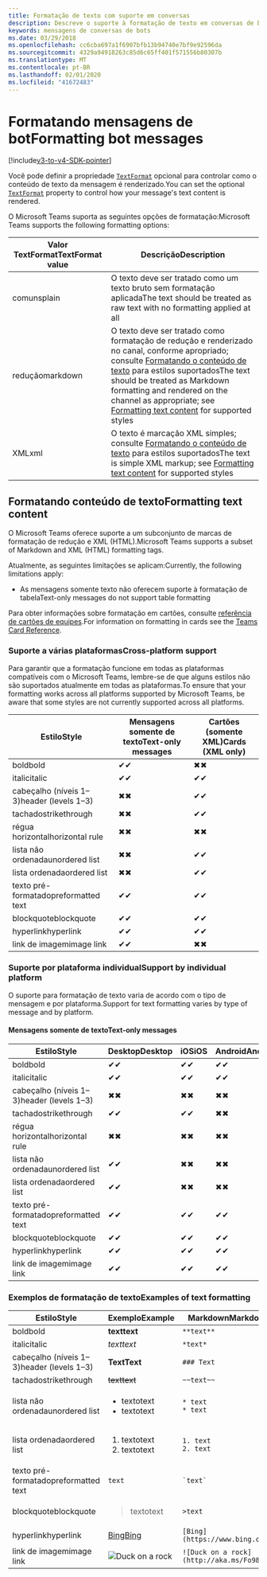 ```yaml
---
title: Formatação de texto com suporte em conversas
description: Descreve o suporte à formatação de texto em conversas de bot
keywords: mensagens de conversas de bots
ms.date: 03/29/2018
ms.openlocfilehash: cc6cba697a1f6907bfb13b94740e7bf9e92596da
ms.sourcegitcommit: 4329a94918263c85d6c65ff401f571556b80307b
ms.translationtype: MT
ms.contentlocale: pt-BR
ms.lasthandoff: 02/01/2020
ms.locfileid: "41672483"
---
```

# <a name="formatting-bot-messages"></a><span data-ttu-id="94fa1-104">Formatando mensagens de bot</span><span class="sxs-lookup"><span data-stu-id="94fa1-104">Formatting bot messages</span></span>

[!include[v3-to-v4-SDK-pointer](~/includes/v3-to-v4-pointer-bots.md)]

<span data-ttu-id="94fa1-105">Você pode definir a propriedade [`TextFormat`](https://docs.microsoft.com/bot-framework/dotnet/bot-builder-dotnet-create-messages#customizing-a-message) opcional para controlar como o conteúdo de texto da mensagem é renderizado.</span><span class="sxs-lookup"><span data-stu-id="94fa1-105">You can set the optional [`TextFormat`](https://docs.microsoft.com/bot-framework/dotnet/bot-builder-dotnet-create-messages#customizing-a-message) property to control how your message's text content is rendered.</span></span>

<span data-ttu-id="94fa1-106">O Microsoft Teams suporta as seguintes opções de formatação:</span><span class="sxs-lookup"><span data-stu-id="94fa1-106">Microsoft Teams supports the following formatting options:</span></span>

| <span data-ttu-id="94fa1-107">Valor TextFormat</span><span class="sxs-lookup"><span data-stu-id="94fa1-107">TextFormat value</span></span> | <span data-ttu-id="94fa1-108">Descrição</span><span class="sxs-lookup"><span data-stu-id="94fa1-108">Description</span></span> |
| --- | --- |
| <span data-ttu-id="94fa1-109">comuns</span><span class="sxs-lookup"><span data-stu-id="94fa1-109">plain</span></span> | <span data-ttu-id="94fa1-110">O texto deve ser tratado como um texto bruto sem formatação aplicada</span><span class="sxs-lookup"><span data-stu-id="94fa1-110">The text should be treated as raw text with no formatting applied at all</span></span> |
| <span data-ttu-id="94fa1-111">redução</span><span class="sxs-lookup"><span data-stu-id="94fa1-111">markdown</span></span> | <span data-ttu-id="94fa1-112">O texto deve ser tratado como formatação de redução e renderizado no canal, conforme apropriado; consulte [Formatando o conteúdo de texto](#formatting-text-content) para estilos suportados</span><span class="sxs-lookup"><span data-stu-id="94fa1-112">The text should be treated as Markdown formatting and rendered on the channel as appropriate; see [Formatting text content](#formatting-text-content) for supported styles</span></span> |
| <span data-ttu-id="94fa1-113">XML</span><span class="sxs-lookup"><span data-stu-id="94fa1-113">xml</span></span> | <span data-ttu-id="94fa1-114">O texto é marcação XML simples; consulte [Formatando o conteúdo de texto](#formatting-text-content) para estilos suportados</span><span class="sxs-lookup"><span data-stu-id="94fa1-114">The text is simple XML markup; see [Formatting text content](#formatting-text-content) for supported styles</span></span> |

## <a name="formatting-text-content"></a><span data-ttu-id="94fa1-115">Formatando conteúdo de texto</span><span class="sxs-lookup"><span data-stu-id="94fa1-115">Formatting text content</span></span>

<span data-ttu-id="94fa1-116">O Microsoft Teams oferece suporte a um subconjunto de marcas de formatação de redução e XML (HTML).</span><span class="sxs-lookup"><span data-stu-id="94fa1-116">Microsoft Teams supports a subset of Markdown and XML (HTML) formatting tags.</span></span>

<span data-ttu-id="94fa1-117">Atualmente, as seguintes limitações se aplicam:</span><span class="sxs-lookup"><span data-stu-id="94fa1-117">Currently, the following limitations apply:</span></span>

* <span data-ttu-id="94fa1-118">As mensagens somente texto não oferecem suporte à formatação de tabela</span><span class="sxs-lookup"><span data-stu-id="94fa1-118">Text-only messages do not support table formatting</span></span>

<span data-ttu-id="94fa1-119">Para obter informações sobre formatação em cartões, consulte [referência de cartões de equipes](~/task-modules-and-cards/cards/cards-reference.md).</span><span class="sxs-lookup"><span data-stu-id="94fa1-119">For information on formatting in cards see the [Teams Card Reference](~/task-modules-and-cards/cards/cards-reference.md).</span></span>

### <a name="cross-platform-support"></a><span data-ttu-id="94fa1-120">Suporte a várias plataformas</span><span class="sxs-lookup"><span data-stu-id="94fa1-120">Cross-platform support</span></span>

<span data-ttu-id="94fa1-121">Para garantir que a formatação funcione em todas as plataformas compatíveis com o Microsoft Teams, lembre-se de que alguns estilos não são suportados atualmente em todas as plataformas.</span><span class="sxs-lookup"><span data-stu-id="94fa1-121">To ensure that your formatting works across all platforms supported by Microsoft Teams, be aware that some styles are not currently supported across all platforms.</span></span>

| <span data-ttu-id="94fa1-122">Estilo</span><span class="sxs-lookup"><span data-stu-id="94fa1-122">Style</span></span>                     | <span data-ttu-id="94fa1-123">Mensagens somente de texto</span><span class="sxs-lookup"><span data-stu-id="94fa1-123">Text-only messages</span></span> | <span data-ttu-id="94fa1-124">Cartões (somente XML)</span><span class="sxs-lookup"><span data-stu-id="94fa1-124">Cards (XML only)</span></span> |
|---------------------------|--------------------|------------------|
| <span data-ttu-id="94fa1-125">bold</span><span class="sxs-lookup"><span data-stu-id="94fa1-125">bold</span></span>                      | <span data-ttu-id="94fa1-126">✔</span><span class="sxs-lookup"><span data-stu-id="94fa1-126">✔</span></span>                  | <span data-ttu-id="94fa1-127">✖</span><span class="sxs-lookup"><span data-stu-id="94fa1-127">✖</span></span>                |
| <span data-ttu-id="94fa1-128">italic</span><span class="sxs-lookup"><span data-stu-id="94fa1-128">italic</span></span>                    | <span data-ttu-id="94fa1-129">✔</span><span class="sxs-lookup"><span data-stu-id="94fa1-129">✔</span></span>                  | <span data-ttu-id="94fa1-130">✔</span><span class="sxs-lookup"><span data-stu-id="94fa1-130">✔</span></span>                |
| <span data-ttu-id="94fa1-131">cabeçalho (níveis 1&ndash;3)</span><span class="sxs-lookup"><span data-stu-id="94fa1-131">header (levels 1&ndash;3)</span></span> | <span data-ttu-id="94fa1-132">✖</span><span class="sxs-lookup"><span data-stu-id="94fa1-132">✖</span></span>                  | <span data-ttu-id="94fa1-133">✔</span><span class="sxs-lookup"><span data-stu-id="94fa1-133">✔</span></span>                |
| <span data-ttu-id="94fa1-134">tachado</span><span class="sxs-lookup"><span data-stu-id="94fa1-134">strikethrough</span></span>             | <span data-ttu-id="94fa1-135">✖</span><span class="sxs-lookup"><span data-stu-id="94fa1-135">✖</span></span>                  | <span data-ttu-id="94fa1-136">✔</span><span class="sxs-lookup"><span data-stu-id="94fa1-136">✔</span></span>                |
| <span data-ttu-id="94fa1-137">régua horizontal</span><span class="sxs-lookup"><span data-stu-id="94fa1-137">horizontal rule</span></span>           | <span data-ttu-id="94fa1-138">✖</span><span class="sxs-lookup"><span data-stu-id="94fa1-138">✖</span></span>                  | <span data-ttu-id="94fa1-139">✖</span><span class="sxs-lookup"><span data-stu-id="94fa1-139">✖</span></span>                |
| <span data-ttu-id="94fa1-140">lista não ordenada</span><span class="sxs-lookup"><span data-stu-id="94fa1-140">unordered list</span></span>            | <span data-ttu-id="94fa1-141">✖</span><span class="sxs-lookup"><span data-stu-id="94fa1-141">✖</span></span>                  | <span data-ttu-id="94fa1-142">✔</span><span class="sxs-lookup"><span data-stu-id="94fa1-142">✔</span></span>                |
| <span data-ttu-id="94fa1-143">lista ordenada</span><span class="sxs-lookup"><span data-stu-id="94fa1-143">ordered list</span></span>              | <span data-ttu-id="94fa1-144">✖</span><span class="sxs-lookup"><span data-stu-id="94fa1-144">✖</span></span>                  | <span data-ttu-id="94fa1-145">✔</span><span class="sxs-lookup"><span data-stu-id="94fa1-145">✔</span></span>                |
| <span data-ttu-id="94fa1-146">texto pré-formatado</span><span class="sxs-lookup"><span data-stu-id="94fa1-146">preformatted text</span></span>         | <span data-ttu-id="94fa1-147">✔</span><span class="sxs-lookup"><span data-stu-id="94fa1-147">✔</span></span>                  | <span data-ttu-id="94fa1-148">✔</span><span class="sxs-lookup"><span data-stu-id="94fa1-148">✔</span></span>                |
| <span data-ttu-id="94fa1-149">blockquote</span><span class="sxs-lookup"><span data-stu-id="94fa1-149">blockquote</span></span>                | <span data-ttu-id="94fa1-150">✔</span><span class="sxs-lookup"><span data-stu-id="94fa1-150">✔</span></span>                  | <span data-ttu-id="94fa1-151">✔</span><span class="sxs-lookup"><span data-stu-id="94fa1-151">✔</span></span>                |
| <span data-ttu-id="94fa1-152">hyperlink</span><span class="sxs-lookup"><span data-stu-id="94fa1-152">hyperlink</span></span>                 | <span data-ttu-id="94fa1-153">✔</span><span class="sxs-lookup"><span data-stu-id="94fa1-153">✔</span></span>                  | <span data-ttu-id="94fa1-154">✔</span><span class="sxs-lookup"><span data-stu-id="94fa1-154">✔</span></span>                |
| <span data-ttu-id="94fa1-155">link de imagem</span><span class="sxs-lookup"><span data-stu-id="94fa1-155">image link</span></span>                | <span data-ttu-id="94fa1-156">✔</span><span class="sxs-lookup"><span data-stu-id="94fa1-156">✔</span></span>                  | <span data-ttu-id="94fa1-157">✖</span><span class="sxs-lookup"><span data-stu-id="94fa1-157">✖</span></span>                |

### <a name="support-by-individual-platform"></a><span data-ttu-id="94fa1-158">Suporte por plataforma individual</span><span class="sxs-lookup"><span data-stu-id="94fa1-158">Support by individual platform</span></span>

<span data-ttu-id="94fa1-159">O suporte para formatação de texto varia de acordo com o tipo de mensagem e por plataforma.</span><span class="sxs-lookup"><span data-stu-id="94fa1-159">Support for text formatting varies by type of message and by platform.</span></span>

#### <a name="text-only-messages"></a><span data-ttu-id="94fa1-160">Mensagens somente de texto</span><span class="sxs-lookup"><span data-stu-id="94fa1-160">Text-only messages</span></span>

| <span data-ttu-id="94fa1-161">Estilo</span><span class="sxs-lookup"><span data-stu-id="94fa1-161">Style</span></span>                     | <span data-ttu-id="94fa1-162">Desktop</span><span class="sxs-lookup"><span data-stu-id="94fa1-162">Desktop</span></span> | <span data-ttu-id="94fa1-163">iOS</span><span class="sxs-lookup"><span data-stu-id="94fa1-163">iOS</span></span> | <span data-ttu-id="94fa1-164">Android</span><span class="sxs-lookup"><span data-stu-id="94fa1-164">Android</span></span> |
|---------------------------|---------|-----|---------|
| <span data-ttu-id="94fa1-165">bold</span><span class="sxs-lookup"><span data-stu-id="94fa1-165">bold</span></span>                      | <span data-ttu-id="94fa1-166">✔</span><span class="sxs-lookup"><span data-stu-id="94fa1-166">✔</span></span>       | <span data-ttu-id="94fa1-167">✔</span><span class="sxs-lookup"><span data-stu-id="94fa1-167">✔</span></span>   | <span data-ttu-id="94fa1-168">✔</span><span class="sxs-lookup"><span data-stu-id="94fa1-168">✔</span></span>       |
| <span data-ttu-id="94fa1-169">italic</span><span class="sxs-lookup"><span data-stu-id="94fa1-169">italic</span></span>                    | <span data-ttu-id="94fa1-170">✔</span><span class="sxs-lookup"><span data-stu-id="94fa1-170">✔</span></span>       | <span data-ttu-id="94fa1-171">✔</span><span class="sxs-lookup"><span data-stu-id="94fa1-171">✔</span></span>   | <span data-ttu-id="94fa1-172">✔</span><span class="sxs-lookup"><span data-stu-id="94fa1-172">✔</span></span>       |
| <span data-ttu-id="94fa1-173">cabeçalho (níveis 1&ndash;3)</span><span class="sxs-lookup"><span data-stu-id="94fa1-173">header (levels 1&ndash;3)</span></span> | <span data-ttu-id="94fa1-174">✖</span><span class="sxs-lookup"><span data-stu-id="94fa1-174">✖</span></span>       | <span data-ttu-id="94fa1-175">✖</span><span class="sxs-lookup"><span data-stu-id="94fa1-175">✖</span></span>   | <span data-ttu-id="94fa1-176">✖</span><span class="sxs-lookup"><span data-stu-id="94fa1-176">✖</span></span>       |
| <span data-ttu-id="94fa1-177">tachado</span><span class="sxs-lookup"><span data-stu-id="94fa1-177">strikethrough</span></span>             | <span data-ttu-id="94fa1-178">✔</span><span class="sxs-lookup"><span data-stu-id="94fa1-178">✔</span></span>       | <span data-ttu-id="94fa1-179">✔</span><span class="sxs-lookup"><span data-stu-id="94fa1-179">✔</span></span>   | <span data-ttu-id="94fa1-180">✖</span><span class="sxs-lookup"><span data-stu-id="94fa1-180">✖</span></span>       |
| <span data-ttu-id="94fa1-181">régua horizontal</span><span class="sxs-lookup"><span data-stu-id="94fa1-181">horizontal rule</span></span>           | <span data-ttu-id="94fa1-182">✖</span><span class="sxs-lookup"><span data-stu-id="94fa1-182">✖</span></span>       | <span data-ttu-id="94fa1-183">✖</span><span class="sxs-lookup"><span data-stu-id="94fa1-183">✖</span></span>   | <span data-ttu-id="94fa1-184">✖</span><span class="sxs-lookup"><span data-stu-id="94fa1-184">✖</span></span>       |
| <span data-ttu-id="94fa1-185">lista não ordenada</span><span class="sxs-lookup"><span data-stu-id="94fa1-185">unordered list</span></span>            | <span data-ttu-id="94fa1-186">✔</span><span class="sxs-lookup"><span data-stu-id="94fa1-186">✔</span></span>       | <span data-ttu-id="94fa1-187">✖</span><span class="sxs-lookup"><span data-stu-id="94fa1-187">✖</span></span>   | <span data-ttu-id="94fa1-188">✖</span><span class="sxs-lookup"><span data-stu-id="94fa1-188">✖</span></span>       |
| <span data-ttu-id="94fa1-189">lista ordenada</span><span class="sxs-lookup"><span data-stu-id="94fa1-189">ordered list</span></span>              | <span data-ttu-id="94fa1-190">✔</span><span class="sxs-lookup"><span data-stu-id="94fa1-190">✔</span></span>       | <span data-ttu-id="94fa1-191">✖</span><span class="sxs-lookup"><span data-stu-id="94fa1-191">✖</span></span>   | <span data-ttu-id="94fa1-192">✖</span><span class="sxs-lookup"><span data-stu-id="94fa1-192">✖</span></span>       |
| <span data-ttu-id="94fa1-193">texto pré-formatado</span><span class="sxs-lookup"><span data-stu-id="94fa1-193">preformatted text</span></span>         | <span data-ttu-id="94fa1-194">✔</span><span class="sxs-lookup"><span data-stu-id="94fa1-194">✔</span></span>       | <span data-ttu-id="94fa1-195">✔</span><span class="sxs-lookup"><span data-stu-id="94fa1-195">✔</span></span>   | <span data-ttu-id="94fa1-196">✔</span><span class="sxs-lookup"><span data-stu-id="94fa1-196">✔</span></span>       |
| <span data-ttu-id="94fa1-197">blockquote</span><span class="sxs-lookup"><span data-stu-id="94fa1-197">blockquote</span></span>                | <span data-ttu-id="94fa1-198">✔</span><span class="sxs-lookup"><span data-stu-id="94fa1-198">✔</span></span>       | <span data-ttu-id="94fa1-199">✔</span><span class="sxs-lookup"><span data-stu-id="94fa1-199">✔</span></span>   | <span data-ttu-id="94fa1-200">✔</span><span class="sxs-lookup"><span data-stu-id="94fa1-200">✔</span></span>       |
| <span data-ttu-id="94fa1-201">hyperlink</span><span class="sxs-lookup"><span data-stu-id="94fa1-201">hyperlink</span></span>                 | <span data-ttu-id="94fa1-202">✔</span><span class="sxs-lookup"><span data-stu-id="94fa1-202">✔</span></span>       | <span data-ttu-id="94fa1-203">✔</span><span class="sxs-lookup"><span data-stu-id="94fa1-203">✔</span></span>   | <span data-ttu-id="94fa1-204">✔</span><span class="sxs-lookup"><span data-stu-id="94fa1-204">✔</span></span>       |
| <span data-ttu-id="94fa1-205">link de imagem</span><span class="sxs-lookup"><span data-stu-id="94fa1-205">image link</span></span>                | <span data-ttu-id="94fa1-206">✔</span><span class="sxs-lookup"><span data-stu-id="94fa1-206">✔</span></span>       | <span data-ttu-id="94fa1-207">✔</span><span class="sxs-lookup"><span data-stu-id="94fa1-207">✔</span></span>   | <span data-ttu-id="94fa1-208">✔</span><span class="sxs-lookup"><span data-stu-id="94fa1-208">✔</span></span>       |

### <a name="examples-of-text-formatting"></a><span data-ttu-id="94fa1-209">Exemplos de formatação de texto</span><span class="sxs-lookup"><span data-stu-id="94fa1-209">Examples of text formatting</span></span>

| <span data-ttu-id="94fa1-210">Estilo</span><span class="sxs-lookup"><span data-stu-id="94fa1-210">Style</span></span> | <span data-ttu-id="94fa1-211">Exemplo</span><span class="sxs-lookup"><span data-stu-id="94fa1-211">Example</span></span> | <span data-ttu-id="94fa1-212">Markdown</span><span class="sxs-lookup"><span data-stu-id="94fa1-212">Markdown</span></span> | <span data-ttu-id="94fa1-213">XML (HTML)</span><span class="sxs-lookup"><span data-stu-id="94fa1-213">XML (HTML)</span></span> |
| --- | --- | --- | --- |
| <span data-ttu-id="94fa1-214">bold</span><span class="sxs-lookup"><span data-stu-id="94fa1-214">bold</span></span> | <span data-ttu-id="94fa1-215">**text**</span><span class="sxs-lookup"><span data-stu-id="94fa1-215">**text**</span></span> | `**text**` | `<strong>text</strong>` |
| <span data-ttu-id="94fa1-216">italic</span><span class="sxs-lookup"><span data-stu-id="94fa1-216">italic</span></span> | <span data-ttu-id="94fa1-217">*text*</span><span class="sxs-lookup"><span data-stu-id="94fa1-217">*text*</span></span> | `*text*` | `<em>text</em>` |
| <span data-ttu-id="94fa1-218">cabeçalho (níveis 1&ndash;3)</span><span class="sxs-lookup"><span data-stu-id="94fa1-218">header (levels 1&ndash;3)</span></span> | <span data-ttu-id="94fa1-219">**Text**</span><span class="sxs-lookup"><span data-stu-id="94fa1-219">**Text**</span></span> | `### Text` | `<h3>Text</h3>` |
| <span data-ttu-id="94fa1-220">tachado</span><span class="sxs-lookup"><span data-stu-id="94fa1-220">strikethrough</span></span> | <span data-ttu-id="94fa1-221">~~text~~</span><span class="sxs-lookup"><span data-stu-id="94fa1-221">~~text~~</span></span> | `~~text~~` | `<strike>text</strike>` |
| <span data-ttu-id="94fa1-222">lista não ordenada</span><span class="sxs-lookup"><span data-stu-id="94fa1-222">unordered list</span></span> | <ul><li><span data-ttu-id="94fa1-223">texto</span><span class="sxs-lookup"><span data-stu-id="94fa1-223">text</span></span></li><li><span data-ttu-id="94fa1-224">texto</span><span class="sxs-lookup"><span data-stu-id="94fa1-224">text</span></span></li></ul> | `* text`<br>`* text` | `<ul><li>text</li><li>text</li></ul>` |
| <span data-ttu-id="94fa1-225">lista ordenada</span><span class="sxs-lookup"><span data-stu-id="94fa1-225">ordered list</span></span> | <ol><li><span data-ttu-id="94fa1-226">texto</span><span class="sxs-lookup"><span data-stu-id="94fa1-226">text</span></span></li><li><span data-ttu-id="94fa1-227">texto</span><span class="sxs-lookup"><span data-stu-id="94fa1-227">text</span></span></li></ol> | `1. text`<br>`2. text` | `<ol><li>text</li><li>text</li></ol>` |
| <span data-ttu-id="94fa1-228">texto pré-formatado</span><span class="sxs-lookup"><span data-stu-id="94fa1-228">preformatted text</span></span> | `text` | `` `text` `` | `<pre>text</pre>` |
| <span data-ttu-id="94fa1-229">blockquote</span><span class="sxs-lookup"><span data-stu-id="94fa1-229">blockquote</span></span> | <blockquote><span data-ttu-id="94fa1-230">texto</span><span class="sxs-lookup"><span data-stu-id="94fa1-230">text</span></span></blockquote> | `>text` | `<blockquote>text</blockquote>` |
| <span data-ttu-id="94fa1-231">hyperlink</span><span class="sxs-lookup"><span data-stu-id="94fa1-231">hyperlink</span></span> | [<span data-ttu-id="94fa1-232">Bing</span><span class="sxs-lookup"><span data-stu-id="94fa1-232">Bing</span></span>](https://www.bing.com/) | `[Bing](https://www.bing.com/)` | `<a href="https://www.bing.com/">Bing</a>` |
| <span data-ttu-id="94fa1-233">link de imagem</span><span class="sxs-lookup"><span data-stu-id="94fa1-233">image link</span></span> | <img src="http://aka.ms/Fo983c" alt="Duck on a rock"></img> | `![Duck on a rock](http://aka.ms/Fo983c)` | `<img src="http://aka.ms/Fo983c" alt="Duck on a rock"></img>` |
